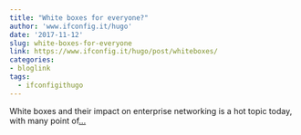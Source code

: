 ```yaml
---
title: "White boxes for everyone?"
author: 'www.ifconfig.it/hugo'
date: '2017-11-12'
slug: white-boxes-for-everyone
link: https://www.ifconfig.it/hugo/post/whiteboxes/
categories:
- bloglink
tags:
  - ifconfigithugo
---
```


White boxes and their impact on enterprise networking is a hot topic today, with many point of[... <i class="fas fa-external-link-alt"></i>](https://www.ifconfig.it/hugo/post/whiteboxes/)

